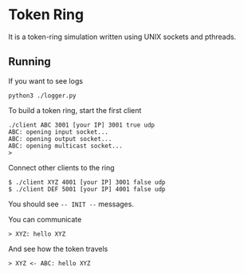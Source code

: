 # Token Ring

It is a token-ring simulation written using UNIX sockets and pthreads.

## Running

If you want to see logs

`python3 ./logger.py`

To build a token ring, start the first client

```
./client ABC 3001 [your IP] 3001 true udp
ABC: opening input socket...
ABC: opening output socket...
ABC: opening multicast socket...
> 
```

Connect other clients to the ring 

```
$ ./client XYZ 4001 [your IP] 3001 false udp
$ ./client DEF 5001 [your IP] 4001 false udp
```

You should see `-- INIT --` messages.

You can communicate

`> XYZ: hello XYZ`

And see how the token travels

`> XYZ <- ABC: hello XYZ`
